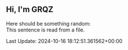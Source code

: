 ## Hi, I'm GRQZ
Here should be something random:  
This sentence is read from a file.


Last Update: 2024-10-16 18:12:51.361562+00:00
